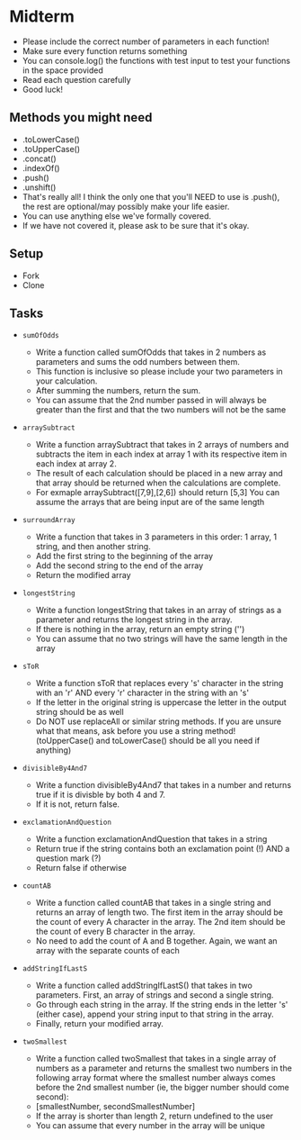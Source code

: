 # Midterm

* Please include the correct number of parameters in each function!
* Make sure every function returns something
* You can console.log() the functions with test input to test your functions in the space provided
* Read each question carefully
* Good luck!

## Methods you might need
* .toLowerCase()
* .toUpperCase()
* .concat()
* .indexOf()
* .push()
* .unshift()
* That's really all!  I think the only one that you'll NEED to use is .push(), the rest are optional/may possibly make your life easier.  
* You can use anything else we've formally covered.
* If we have not covered it, please ask to be sure that it's okay.

## Setup

* Fork
* Clone

## Tasks

* `sumOfOdds`
  * Write a function called sumOfOdds that takes in 2 numbers as parameters and sums the odd numbers between them.
  * This function is inclusive so please include your two parameters in your calculation.
  * After summing the numbers, return the sum.
  * You can assume that the 2nd number passed in will always be greater than the first and that the two numbers will not be the same

* `arraySubtract`
  * Write a function arraySubtract that takes in 2 arrays of numbers and subtracts the item in each index at array 1 with its respective item in each index at array 2.
  * The result of each calculation should be placed in a new array and that array should be returned when the calculations are complete.
  * For exmaple arraySubtract([7,9],[2,6]) should return [5,3]
You can assume the arrays that are being input are of the same length


* `surroundArray`
  * Write a function that takes in 3 parameters in this order: 1 array, 1 string, and then another string.
  * Add the first string to the beginning of the array
  * Add the second string to the end of the array
  * Return the modified array

* `longestString`
  * Write a function longestString that takes in an array of strings as a parameter and returns the longest string in the array.
  * If there is nothing in the array, return an empty string ('')
  * You can assume that no two strings will have the same length in the array

* `sToR`
  * Write a function sToR that replaces every 's' character in the string with an 'r' AND every 'r' character in the string with an 's'
  * If the letter in the original string is uppercase the letter in the output string should be as well
  * Do NOT use replaceAll or similar string methods.  If you are unsure what that means, ask before you use a string method!  (toUpperCase() and toLowerCase() should be all you need if anything)

* `divisibleBy4And7`
  * Write a function divisibleBy4And7 that takes in a number and returns true if it is divisble by both 4 and 7.
  * If it is not, return false.

* `exclamationAndQuestion`
  * Write a function exclamationAndQuestion that takes in a string
  * Return true if the string contains both an exclamation point (!) AND a question mark (?)
  * Return false if otherwise

* `countAB`
  * Write a function called countAB that takes in a single string and returns an array of length two.  The first item in the array should be the count of every A character in the array.  The 2nd item should be the count of every B character in the array.  
  * No need to add the count of A and B together.  Again, we want an array with the separate counts of each

* `addStringIfLastS`
  * Write a function called addStringIfLastS() that takes in two parameters.  First, an array of strings and second a single string.  
  * Go through each string in the array.  If the string ends in the letter 's' (either case), append your string input to that string in the array.
  * Finally, return your modified array.

* `twoSmallest`
  * Write a function called twoSmallest that takes in a single array of numbers as a parameter and returns the smallest two numbers in the following array format where the smallest number always comes before the 2nd smallest number (ie, the bigger number should come second): 
  * [smallestNumber, secondSmallestNumber]
  * If the array is shorter than length 2, return undefined to the user
  * You can assume that every number in the array will be unique


